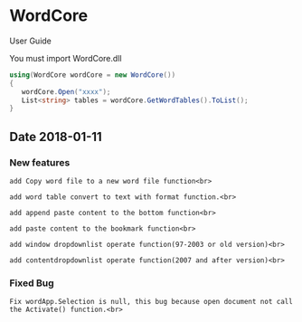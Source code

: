# WordCore

User Guide

You must import WordCore.dll
``` C#
using(WordCore wordCore = new WordCore())
{
   wordCore.Open("xxxx");
   List<string> tables = wordCore.GetWordTables().ToList();
}
```


## Date 2018-01-11
### New features
   ```
   add Copy word file to a new word file function<br>
   
   add word table convert to text with format function.<br>
   
   add append paste content to the bottom function<br>
   
   add paste content to the bookmark function<br>
   
   add window dropdownlist operate function(97-2003 or old version)<br>
   
   add contentdropdownlist operate function(2007 and after version)<br>
   ```
### Fixed Bug
   ```
   Fix wordApp.Selection is null, this bug because open document not call the Activate() function.<br>
```
